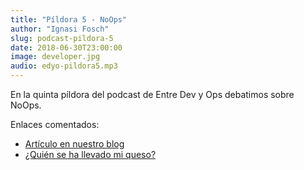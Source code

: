 ```yaml
---
title: "Píldora 5 - NoOps"
author: "Ignasi Fosch"
slug: podcast-pildora-5
date: 2018-06-30T23:00:00
image: developer.jpg
audio: edyo-pildora5.mp3
---
```


En la quinta píldora del podcast de Entre Dev y Ops debatimos sobre NoOps.

<!--more-->

Enlaces comentados:

- [Artículo en nuestro blog](https://www.entredevyops.es/posts/la-promesa-incompleta.html)
- [¿Quién se ha llevado mi queso?](https://amzn.to/2MvaHai)

